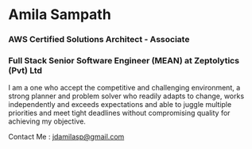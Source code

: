  # Amila Sampath
 
 ### AWS Certified Solutions Architect - Associate
 
 ### Full Stack Senior Software Engineer (MEAN) at Zeptolytics (Pvt) Ltd
 
 I am a one who accept the competitive and challenging environment, a strong planner and problem solver who readily adapts to change, works independently and exceeds expectations and able to juggle multiple priorities and meet tight deadlines without compromising quality for achieving my objective.
 
 Contact Me : jdamilasp@gmail.com
 

